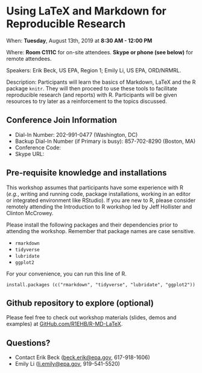 # Using LaTeX and Markdown for Reproducible Research #

When: **Tuesday**, August 13th, 2019 at **8:30 AM - 12:00 PM**

Where: **Room C111C** for on-site attendees. **Skype or phone (see below)** for remote attendees.

Speakers: Erik Beck, US EPA, Region 1; Emily Li, US EPA, ORD/NRMRL.

Description: Participants will learn the basics of Markdown, LaTeX and
the R package `knitr`. They will then proceed to use these tools to
facilitate reproducible research (and reports) with R. Participants
will be given resources to try later as a reinforcement to the topics
discussed.

## Conference Join Information ##

* Dial-In Number: 202-991-0477 (Washington, DC)
* Backup Dial-In Number (if Primary is busy): 857-702-8290 (Boston, MA)
* Conference Code: 
* Skype URL: 

## Pre-requisite knowledge and installations ##

This workshop assumes that participants have some experience with R
(*e.g.*, writing and running code, package installations, working in
an editor or integrated environment like RStudio). If you are new to
R, please consider remotely attending the Introduction to R workshop
led by Jeff Hollister and Clinton McCrowey.

Please install the following packages and their dependencies prior to attending the workshop. Remember that package names are case sensitive.

- `rmarkdown`
- `tidyverse`
- `lubridate`
- `ggplot2`

For your convenience, you can run this line of R.

    install.packages (c("rmarkdown", "tidyverse", "lubridate", "ggplot2"))

## Github repository to explore (optional)

Please feel free to check out workshop materials (slides, demos and examples) at [GitHub.com/R1EHB/R-MD-LaTeX](https://github.com/R1EHB/R-MD-LaTeX).

## Questions? ##
* Contact Erik Beck (beck.erik@epa.gov, 617-918-1606)
* Emily Li (li.emily@epa.gov, 919-541-5520)
